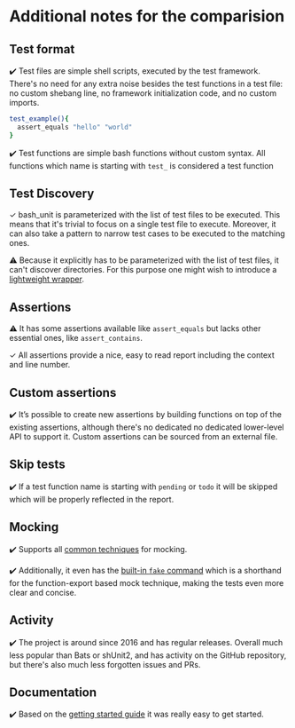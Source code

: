 # Additional notes for the comparision

## Test format

✔️ Test files are simple shell scripts, executed by the test framework. There's no need for any extra noise besides the test
functions in a test file: no custom shebang line, no framework initialization code, and no custom imports.

```bash
test_example(){
  assert_equals "hello" "world"
}
```

✔️ Test functions are simple bash functions without custom syntax. All functions which name is starting with `test_`
is considered a test function


## Test Discovery

✓ bash_unit is parameterized with the list of test files to be executed. This means that it's trivial to focus on a single
test file to execute. Moreover, it can also take a pattern to narrow test cases to be executed to the matching ones.

⚠️ Because it explicitly has to be parameterized with the list of test files, it can't discover directories. For this purpose
one might wish to introduce a [lightweight wrapper](https://github.com/dodie/testing-in-bash/blob/master/example-bash_unit/test.sh).


## Assertions

⚠️ It has some assertions available like `assert_equals` but lacks other essential ones, like `assert_contains`.

✓ All assertions provide a nice, easy to read report including the context and line number.


## Custom assertions

✔️ It’s possible to create new assertions by building functions on top of the existing assertions, although there's no dedicated no dedicated lower-level API to support it. Custom assertions can be sourced from an external file.


## Skip tests

✔️ If a test function name is starting with `pending` or `todo` it will be skipped which will be properly reflected in the report.


## Mocking

✔️ Supports all [common techniques](https://github.com/dodie/testing-in-bash/tree/master/mocking) for mocking.

✔️ Additionally, it even has the
[built-in `fake` command](https://github.com/pgrange/bash_unit/blob/a10751626ef0caa2bc5988a574e9a546426a2791/bash_unit#L123-L133)
which is a shorthand for the function-export based mock technique,
making the tests even more clear and concise.


## Activity

✔️ The project is around since 2016 and has regular releases. Overall much less popular than Bats or shUnit2, and has activity
on the GitHub repository, but there's also much less forgotten issues and PRs.


## Documentation

✔️ Based on the [getting started guide](https://github.com/pgrange/bash_unit) it was really easy to get started.
